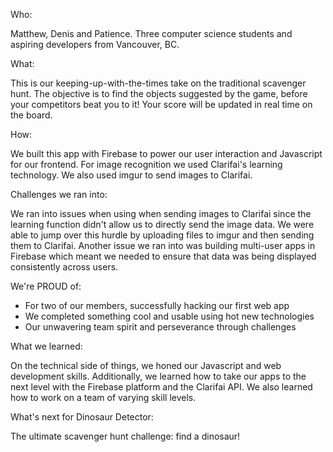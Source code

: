 Who: 

Matthew, Denis and Patience. Three computer science students and aspiring developers from Vancouver, BC.

What: 

This is our keeping-up-with-the-times take on the traditional scavenger hunt. The objective is to find the objects suggested by the game, before your competitors beat you to it! Your score will be updated in real time on the board.

How: 

We built this app with Firebase to power our user interaction and Javascript for our frontend. For image recognition we used Clarifai's learning technology. We also used imgur to send images to Clarifai.

Challenges we ran into:

We ran into issues when using when sending images to Clarifai since the learning function didn't allow us to directly send the image data. We were able to jump over this hurdle by uploading files to imgur and then sending them to Clarifai. Another issue we ran into was building multi-user apps in Firebase which meant we needed to ensure that data was being displayed consistently across users.

We're PROUD of:

- For two of our members, successfully hacking our first web app
- We completed something cool and usable using hot new technologies
- Our unwavering team spirit and perseverance through challenges

What we learned:

On the technical side of things, we honed our Javascript and web development skills. Additionally, we learned how to take our apps to the next level with the Firebase platform and the Clarifai API. We also learned how to work on a team of varying skill levels.

What's next for Dinosaur Detector:


The ultimate scavenger hunt challenge: find a dinosaur!



